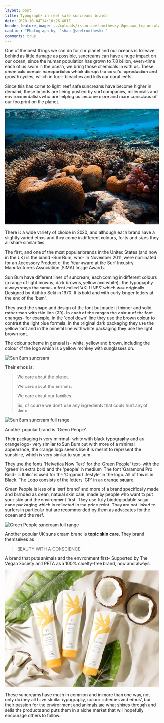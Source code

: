 ```yaml
---
layout: post
title: Typography in reef safe suncreams brands
date: 2020-10-04T14:10:26.461Z
header_feature_image: ../uploads/ishan-seefromthesky-8qeuawm_txg-unsplash.jpg
caption: "Photograph by- Ishan @seefromthesky "
comments: true
---
```

One of the best things we can do for our planet and our oceans is to leave behind as little damage as possible, suncreams can have a huge impact on our ocean, since the human population has grown to 7.8 billion, every-time each of us swim in the ocean, we bring those chemicals in with us. These chemicals contain nanoparticles which disrupt the coral's reproduction and growth cycles, which in turn- bleaches and kills our coral reefs. 

Since this has come to light, reef safe suncreams have become higher in demand, these brands are being pushed by surf companies, millennials and environmentalists who are helping us become more and more conscious of our footprint on the planet. 



![Photograph by- Francesco Ungaro](../uploads/francesco-ungaro-p0sbmtjxszc-unsplash.jpg)

There is a wide variety of choice in 2020, and although each brand have a slightly varied ethos and they come in different colours, fonts and sizes they all share similarities.

The first, and one of the most popular brands in the United States (and now in the UK) is the brand -Sun Bum, who- In November 2011, were nominated for an Accessory Product of the Year award at the Surf Industry Manufacturers Association (SIMA) Image Awards. 

Sun Bum have different lines of suncream, each coming in different colours (a range of light browns, dark browns, yellow and white). The typography always stays the same- a font called 'AKI LINES' which was originally Designed by Akihiko Seki in 1970. It is bold and with curly longer letters at the end of the 'bum'. 

They used the shape and design of the font but made it thinner and solid rather than with thin line (3D). In each of the ranges the colour of the font changes- for example, in the 'cool down' line they use the brown colour to contrast the light blue formula, in the original dark packaging they use the yellow font and in the mineral line with white packaging they use the light brown font. 

The colour scheme in general is- white, yellow and brown, including the colour of the logo which is a yellow monkey with sunglasses on. 

![Sun Bum suncream](../uploads/sun-bum.jpeg)

Their ethos is: 

> We care about the planet.
>
> We care about the animals.
>
> We care about our families.
>
> So, of course we don’t use any ingredients that could hurt any of them.

![Sun Bum suncream full range](../uploads/sunbum-2.jpg)

Another popular brand is 'Green People'. 

Their packaging is very minimal- white with black typography and an orange logo- very similar to Sun Bum but with more of a minimal appearance, the orange logo seems like it is meant to represent the sunshine, which is very similar to sun bum. 

They use the fonts 'Helvetica Now Text' for the 'Green People' text- with the 'green' in extra bold and the 'people' in medium. The font 'Garamond Pro Bold- in Italic' is used for the 'Organic Lifestyle' in the logo. All of this is in Black. The Logo consists of the letters 'GP' in an orange square.

Green People is less of a 'surf brand' and more of a brand specifically made and branded as clean, natural skin care, made by people who want to put your skin and the environment first. They use fully biodegradable sugar cane packaging which is reflected in the price point. They are not linked to surfers in particular but are recommended by them as advocates for the ocean and the reef. 

![Green People suncream full range](../uploads/green-people-1.png)

Another popular UK suns cream brand is **topic skin care**. They brand themselves as

>  BEAUTY WITH A CONSCIENCE

A brand that puts animals and the environment first- Supported by The Vegan Society and PETA as a 100% cruelty-free brand, now and always.

![](../uploads/reef-suncream.webp)

These suncreams have much in common and in more than one way, not only do they all have similar typography, colour schemes and ethos', but their passion for the environment and animals are what shines through and sells the products and puts them in a niche market that will hopefully encourage others to follow.